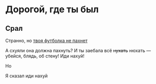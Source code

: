 # Дорогой, где ты был

## Срал

Странно, но <a href="/dex">твоя футболка не пахнет</a>

А схуяли она должна пахнуть? И ты заебала всё <s>нухать</s> нюхать — убейся, блядь, об стену! Иди нахуй!

Но

Я сказал иди нахуй